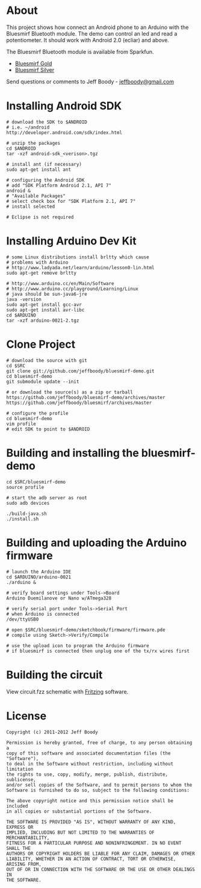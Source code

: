 About
=====

This project shows how connect an Android phone to an Arduino with the
Bluesmirf Bluetooth module. The demo can control an led and read a
potentiometer. It should work with Android 2.0 (ecliar) and above.

The Bluesmirf Bluetooth module is available from Sparkfun.

* <a href="https://www.sparkfun.com/products/10268">Bluesmirf Gold</a>
* <a href="https://www.sparkfun.com/products/10269">Bluesmirf Silver</a>

Send questions or comments to Jeff Boody - jeffboody@gmail.com

Installing Android SDK
======================

	# download the SDK to $ANDROID
	# i.e. ~/android
	http://developer.android.com/sdk/index.html

	# unzip the packages
	cd $ANDROID
	tar -xzf android-sdk_<verison>.tgz

	# install ant (if necessary)
	sudo apt-get install ant

	# configuring the Android SDK
	# add "SDK Platform Android 2.1, API 7"
	android &
	# "Available Packages"
	# select check box for "SDK Platform 2.1, API 7"
	# install selected

	# Eclipse is not required

Installing Arduino Dev Kit
==========================

	# some Linux distributions install brltty which cause
	# problems with Arduino
	# http://www.ladyada.net/learn/arduino/lesson0-lin.html
	sudo apt-get remove brltty

	# http://www.arduino.cc/en/Main/Software
	# http://www.arduino.cc/playground/Learning/Linux
	# java should be sun-java6-jre
	java -version
	sudo apt-get install gcc-avr
	sudo apt-get install avr-libc
	cd $ARDUINO
	tar -xzf arduino-0021-2.tgz

Clone Project
=============

	# download the source with git
	cd $SRC
	git clone git://github.com/jeffboody/bluesmirf-demo.git
	cd bluesmirf-demo
	git submodule update --init

	# or download the source(s) as a zip or tarball
	https://github.com/jeffboody/bluesmirf-demo/archives/master
	https://github.com/jeffboody/bluesmirf/archives/master

	# configure the profile
	cd bluesmirf-demo
	vim profile
	# edit SDK to point to $ANDROID

Building and installing the bluesmirf-demo
==========================================

	cd $SRC/bluesmirf-demo
	source profile

	# start the adb server as root
	sudo adb devices

	./build-java.sh
	./install.sh

Building and uploading the Arduino firmware
===========================================

	# launch the Arduino IDE
	cd $ARDUINO/arduino-0021
	./arduino &

	# verify board settings under Tools->Board
	Arduino Duemilanove or Nano w/ATmega328

	# verify serial port under Tools->Serial Port
	# when Arduino is connected
	/dev/ttyUSB0

	# open $SRC/bluesmirf-demo/sketchbook/firmware/firmware.pde
	# compile using Sketch->Verify/Compile

	# use the upload icon to program the Arduino firmware
	# if bluesmirf is connected then unplug one of the tx/rx wires first

Building the circuit
====================

View circuit.fzz schematic with <a href="http://www.fritzing.org">Fritzing</a> software.

License
=======

	Copyright (c) 2011-2012 Jeff Boody

	Permission is hereby granted, free of charge, to any person obtaining a
	copy of this software and associated documentation files (the "Software"),
	to deal in the Software without restriction, including without limitation
	the rights to use, copy, modify, merge, publish, distribute, sublicense,
	and/or sell copies of the Software, and to permit persons to whom the
	Software is furnished to do so, subject to the following conditions:

	The above copyright notice and this permission notice shall be included
	in all copies or substantial portions of the Software.

	THE SOFTWARE IS PROVIDED "AS IS", WITHOUT WARRANTY OF ANY KIND, EXPRESS OR
	IMPLIED, INCLUDING BUT NOT LIMITED TO THE WARRANTIES OF MERCHANTABILITY,
	FITNESS FOR A PARTICULAR PURPOSE AND NONINFRINGEMENT. IN NO EVENT SHALL THE
	AUTHORS OR COPYRIGHT HOLDERS BE LIABLE FOR ANY CLAIM, DAMAGES OR OTHER
	LIABILITY, WHETHER IN AN ACTION OF CONTRACT, TORT OR OTHERWISE, ARISING FROM,
	OUT OF OR IN CONNECTION WITH THE SOFTWARE OR THE USE OR OTHER DEALINGS IN
	THE SOFTWARE.
